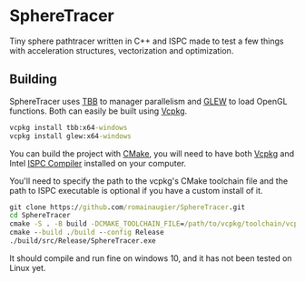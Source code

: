 # SphereTracer
Tiny sphere pathtracer written in C++ and ISPC made to test a few things with acceleration structures, vectorization and optimization.

## Building

SphereTracer uses [TBB](https://github.com/oneapi-src/oneTBB) to manager parallelism and [GLEW](http://glew.sourceforge.net/) to load OpenGL functions. Both can easily be built
using [Vcpkg](https://github.com/microsoft/vcpkg).
```bat
vcpkg install tbb:x64-windows
vcpkg install glew:x64-windows
```
You can build the project with [CMake](https://cmake.org/), you will need to have both [Vcpkg](https://github.com/microsoft/vcpkg) and Intel 
[ISPC Compiler](https://ispc.github.io/ispc.html) installed on your computer.

You'll need to specify the path to the vcpkg's CMake toolchain file and the path to ISPC executable is optional if you have a custom install of it.

```bat
git clone https://github.com/romainaugier/SphereTracer.git
cd SphereTracer
cmake -S . -B build -DCMAKE_TOOLCHAIN_FILE=/path/to/vcpkg/toolchain/vcpkg.cmake -DISPC_EXECUTABLE=/path/to/ispc.exe
cmake --build ./build --config Release
./build/src/Release/SphereTracer.exe
```

It should compile and run fine on windows 10, and it has not been tested on Linux yet.
